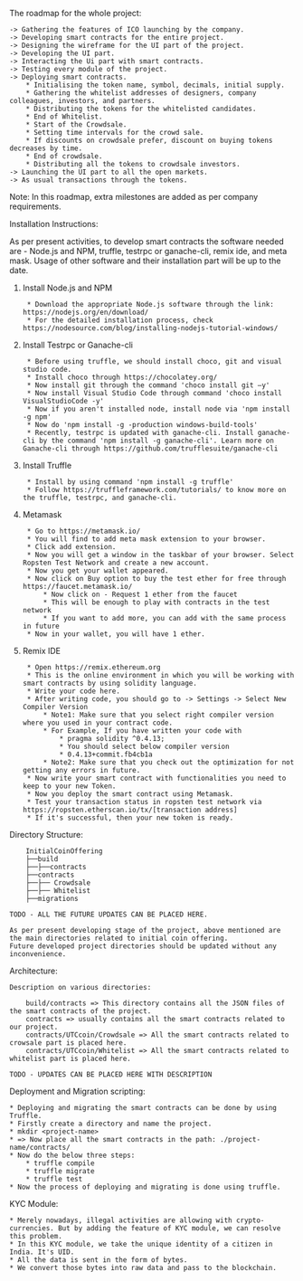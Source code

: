 The roadmap for the whole project:

    -> Gathering the features of ICO launching by the company.
    -> Developing smart contracts for the entire project.
    -> Designing the wireframe for the UI part of the project.
    -> Developing the UI part.
    -> Interacting the Ui part with smart contracts.
    -> Testing every module of the project.
    -> Deploying smart contracts.
        * Initialising the token name, symbol, decimals, initial supply.
        * Gathering the whitelist addresses of designers, company colleagues, investors, and partners.
        * Distributing the tokens for the whitelisted candidates.
        * End of Whitelist.
        * Start of the Crowdsale.
        * Setting time intervals for the crowd sale.
        * If discounts on crowdsale prefer, discount on buying tokens decreases by time.
        * End of crowdsale.
        * Distributing all the tokens to crowdsale investors.
    -> Launching the UI part to all the open markets.
    -> As usual transactions through the tokens.

Note: In this roadmap, extra milestones are added as per company requirements.


Installation Instructions:

As per present activities, to develop smart contracts the software needed are - Node.js and NPM, truffle, testrpc or ganache-cli, remix ide, and meta mask. 
Usage of other software and their installation part will be up to the date.

1. Install Node.js and NPM
    
        * Download the appropriate Node.js software through the link: https://nodejs.org/en/download/
        * For the detailed installation process, check https://nodesource.com/blog/installing-nodejs-tutorial-windows/
    
2. Install Testrpc or Ganache-cli

        * Before using truffle, we should install choco, git and visual studio code.
        * Install choco through https://chocolatey.org/
        * Now install git through the command 'choco install git –y'
        * Now install Visual Studio Code through command 'choco install VisualStudioCode -y'
        * Now if you aren't installed node, install node via 'npm install -g npm'
        * Now do 'npm install -g -production windows-build-tools'
        * Recently, testrpc is updated with ganache-cli. Install ganache-cli by the command 'npm install -g ganache-cli'. Learn more on Ganache-cli through https://github.com/trufflesuite/ganache-cli
        
3. Install Truffle

        * Install by using command 'npm install -g truffle'
        * Follow https://truffleframework.com/tutorials/ to know more on the truffle, testrpc, and ganache-cli.
        
4. Metamask

        * Go to https://metamask.io/
        * You will find to add meta mask extension to your browser.
        * Click add extension.
        * Now you will get a window in the taskbar of your browser. Select Ropsten Test Network and create a new account.
        * Now you get your wallet appeared.
        * Now click on Buy option to buy the test ether for free through https://faucet.metamask.io/
            * Now click on - Request 1 ether from the faucet
            * This will be enough to play with contracts in the test network
            * If you want to add more, you can add with the same process in future
        * Now in your wallet, you will have 1 ether.

5. Remix IDE

        * Open https://remix.ethereum.org
        * This is the online environment in which you will be working with smart contracts by using solidity language.
        * Write your code here.
        * After writing code, you should go to -> Settings -> Select New Compiler Version
            * Note1: Make sure that you select right compiler version where you used in your contract code.
            * For Example, If you have written your code with 
                * pragma solidity ^0.4.13;
                * You should select below compiler version
                * 0.4.13+commit.fb4cb1a
            * Note2: Make sure that you check out the optimization for not getting any errors in future.
        * Now write your smart contract with functionalities you need to keep to your new Token.
        * Now you deploy the smart contract using Metamask.
        * Test your transaction status in ropsten test network via https://ropsten.etherscan.io/tx/[transaction address]
        * If it's successful, then your new token is ready.
    
Directory Structure:

        InitialCoinOffering
        ├──build
        ├──├──contracts
        ├──contracts
        ├──├── Crowdsale
        ├──├── Whitelist
        ├──migrations
        
    TODO - ALL THE FUTURE UPDATES CAN BE PLACED HERE.
    
    As per present developing stage of the project, above mentioned are the main directories related to initial coin offering.
    Future developed project directories should be updated without any inconvenience.
    
Architecture:

    Description on various directories:
    
        build/contracts => This directory contains all the JSON files of the smart contracts of the project.
        contracts => usually contains all the smart contracts related to our project.
        contracts/UTCcoin/Crowdsale => All the smart contracts related to crowsale part is placed here.
        contracts/UTCcoin/Whitelist => All the smart contracts related to whitelist part is placed here.
        
    TODO - UPDATES CAN BE PLACED HERE WITH DESCRIPTION
        
Deployment and Migration scripting:

    * Deploying and migrating the smart contracts can be done by using Truffle.
    * Firstly create a directory and name the project.
    * mkdir <project-name>
    * => Now place all the smart contracts in the path: ./project-name/contracts/
    * Now do the below three steps:
        * truffle compile
        * truffle migrate
        * truffle test
    * Now the process of deploying and migrating is done using truffle.
    
KYC Module:

    * Merely nowadays, illegal activities are allowing with crypto-currencies. But by adding the feature of KYC module, we can resolve this problem.
    * In this KYC module, we take the unique identity of a citizen in India. It's UID.
    * All the data is sent in the form of bytes.
    * We convert those bytes into raw data and pass to the blockchain.
    
